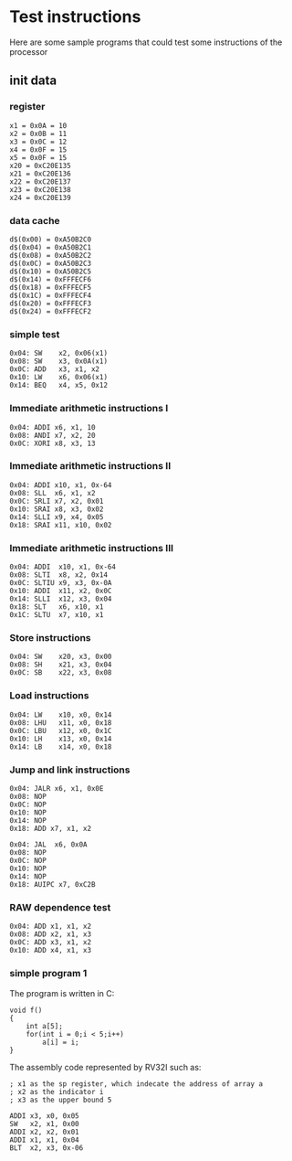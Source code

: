 # Test instructions
Here are some sample programs that could test some instructions of the processor

## init data

### register
```
x1 = 0x0A = 10
x2 = 0x0B = 11
x3 = 0x0C = 12
x4 = 0x0F = 15
x5 = 0x0F = 15
x20 = 0xC20E135
x21 = 0xC20E136
x22 = 0xC20E137
x23 = 0xC20E138
x24 = 0xC20E139
```

### data cache
```
d$(0x00) = 0xA50B2C0
d$(0x04) = 0xA50B2C1
d$(0x08) = 0xA50B2C2
d$(0x0C) = 0xA50B2C3
d$(0x10) = 0xA50B2C5
d$(0x14) = 0xFFFECF6
d$(0x18) = 0xFFFECF5
d$(0x1C) = 0xFFFECF4
d$(0x20) = 0xFFFECF3
d$(0x24) = 0xFFFECF2
```

### simple test

```
0x04: SW	x2, 0x06(x1)	
0x08: SW	x3, 0x0A(x1)	
0x0C: ADD	x3, x1, x2	
0x10: LW	x6, 0x06(x1)	
0x14: BEQ	x4, x5, 0x12
```

### Immediate arithmetic instructions I

```
0x04: ADDI x6, x1, 10
0x08: ANDI x7, x2, 20
0x0C: XORI x8, x3, 13
```

### Immediate arithmetic instructions II

```
0x04: ADDI x10, x1, 0x-64
0x08: SLL  x6, x1, x2
0x0C: SRLI x7, x2, 0x01
0x10: SRAI x8, x3, 0x02
0x14: SLLI x9, x4, 0x05
0x18: SRAI x11, x10, 0x02
```

### Immediate arithmetic instructions III

```
0x04: ADDI  x10, x1, 0x-64
0x08: SLTI  x8, x2, 0x14
0x0C: SLTIU x9, x3, 0x-0A
0x10: ADDI  x11, x2, 0x0C
0x14: SLLI  x12, x3, 0x04
0x18: SLT   x6, x10, x1
0x1C: SLTU  x7, x10, x1
```

### Store instructions

```
0x04: SW    x20, x3, 0x00
0x08: SH    x21, x3, 0x04
0x0C: SB    x22, x3, 0x08
```

### Load instructions

```
0x04: LW    x10, x0, 0x14
0x08: LHU   x11, x0, 0x18
0x0C: LBU   x12, x0, 0x1C
0x10: LH    x13, x0, 0x14
0x14: LB    x14, x0, 0x18
```

### Jump and link instructions

```
0x04: JALR x6, x1, 0x0E
0x08: NOP
0x0C: NOP
0x10: NOP
0x14: NOP
0x18: ADD x7, x1, x2
```

```
0x04: JAL  x6, 0x0A
0x08: NOP
0x0C: NOP
0x10: NOP
0x14: NOP
0x18: AUIPC x7, 0xC2B
```

### RAW dependence test

```
0x04: ADD x1, x1, x2
0x08: ADD x2, x1, x3
0x0C: ADD x3, x1, x2
0x10: ADD x4, x1, x3
```

### simple program 1

The program is written in C:

```
void f()
{
    int a[5];
    for(int i = 0;i < 5;i++)
        a[i] = i;
}
```

The assembly code represented by RV32I such as:

```
; x1 as the sp register, which indecate the address of array a
; x2 as the indicator i
; x3 as the upper bound 5

ADDI x3, x0, 0x05
SW   x2, x1, 0x00
ADDI x2, x2, 0x01
ADDI x1, x1, 0x04
BLT  x2, x3, 0x-06
```
